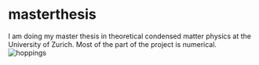 # masterthesis 
I am doing my master thesis in theoretical condensed matter physics at the University of Zurich. Most of the part of the project is numerical. 
![hoppings](https://user-images.githubusercontent.com/24432444/125985356-703292d5-c51c-4c28-bfe5-d899d2a8ac55.png)

